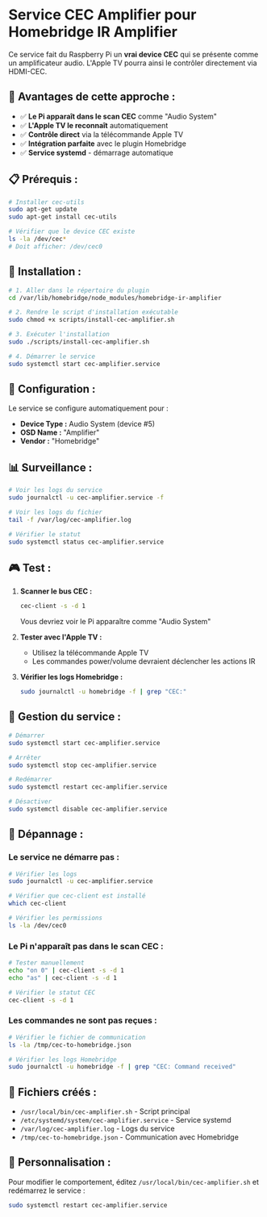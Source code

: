 # Service CEC Amplifier pour Homebridge IR Amplifier

Ce service fait du Raspberry Pi un **vrai device CEC** qui se présente comme un amplificateur audio. L'Apple TV pourra ainsi le contrôler directement via HDMI-CEC.

## 🎯 **Avantages de cette approche :**

- ✅ **Le Pi apparaît dans le scan CEC** comme "Audio System"
- ✅ **L'Apple TV le reconnaît** automatiquement
- ✅ **Contrôle direct** via la télécommande Apple TV
- ✅ **Intégration parfaite** avec le plugin Homebridge
- ✅ **Service systemd** - démarrage automatique

## 📋 **Prérequis :**

```bash
# Installer cec-utils
sudo apt-get update
sudo apt-get install cec-utils

# Vérifier que le device CEC existe
ls -la /dev/cec*
# Doit afficher: /dev/cec0
```

## 🚀 **Installation :**

```bash
# 1. Aller dans le répertoire du plugin
cd /var/lib/homebridge/node_modules/homebridge-ir-amplifier

# 2. Rendre le script d'installation exécutable
sudo chmod +x scripts/install-cec-amplifier.sh

# 3. Exécuter l'installation
sudo ./scripts/install-cec-amplifier.sh

# 4. Démarrer le service
sudo systemctl start cec-amplifier.service
```

## 🔧 **Configuration :**

Le service se configure automatiquement pour :
- **Device Type :** Audio System (device #5)
- **OSD Name :** "Amplifier"
- **Vendor :** "Homebridge"

## 📊 **Surveillance :**

```bash
# Voir les logs du service
sudo journalctl -u cec-amplifier.service -f

# Voir les logs du fichier
tail -f /var/log/cec-amplifier.log

# Vérifier le statut
sudo systemctl status cec-amplifier.service
```

## 🎮 **Test :**

1. **Scanner le bus CEC :**
   ```bash
   cec-client -s -d 1
   ```
   Vous devriez voir le Pi apparaître comme "Audio System"

2. **Tester avec l'Apple TV :**
   - Utilisez la télécommande Apple TV
   - Les commandes power/volume devraient déclencher les actions IR

3. **Vérifier les logs Homebridge :**
   ```bash
   sudo journalctl -u homebridge -f | grep "CEC:"
   ```

## 🔄 **Gestion du service :**

```bash
# Démarrer
sudo systemctl start cec-amplifier.service

# Arrêter
sudo systemctl stop cec-amplifier.service

# Redémarrer
sudo systemctl restart cec-amplifier.service

# Désactiver
sudo systemctl disable cec-amplifier.service
```

## 🐛 **Dépannage :**

### **Le service ne démarre pas :**
```bash
# Vérifier les logs
sudo journalctl -u cec-amplifier.service

# Vérifier que cec-client est installé
which cec-client

# Vérifier les permissions
ls -la /dev/cec0
```

### **Le Pi n'apparaît pas dans le scan CEC :**
```bash
# Tester manuellement
echo "on 0" | cec-client -s -d 1
echo "as" | cec-client -s -d 1

# Vérifier le statut CEC
cec-client -s -d 1
```

### **Les commandes ne sont pas reçues :**
```bash
# Vérifier le fichier de communication
ls -la /tmp/cec-to-homebridge.json

# Vérifier les logs Homebridge
sudo journalctl -u homebridge -f | grep "CEC: Command received"
```

## 📝 **Fichiers créés :**

- `/usr/local/bin/cec-amplifier.sh` - Script principal
- `/etc/systemd/system/cec-amplifier.service` - Service systemd
- `/var/log/cec-amplifier.log` - Logs du service
- `/tmp/cec-to-homebridge.json` - Communication avec Homebridge

## 🔧 **Personnalisation :**

Pour modifier le comportement, éditez `/usr/local/bin/cec-amplifier.sh` et redémarrez le service :

```bash
sudo systemctl restart cec-amplifier.service
```
